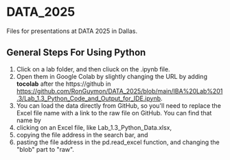 # DATA_2025
Files for presentations at DATA 2025 in Dallas.

## General Steps For Using Python
1. Click on a lab folder, and then cliuck on the .ipynb file.
2. Open them in Google Colab by slightly changing the URL by adding __tocolab__ after the https://github in https://github.com/RonGuymon/DATA_2025/blob/main/IBA%20Lab%201.3/Lab_1.3_Python_Code_and_Output_for_IDE.ipynb.
3. You can load the data directly from GitHub, so you'll need to replace the Excel file name with a link to the raw file on GitHub. You can find that name by  
  1. clicking on an Excel file, like Lab_1.3_Python_Data.xlsx,  
  2. copying the file address in the search bar, and  
  3. pasting the file address in the pd.read_excel function, and changing the "blob" part to "raw".  
